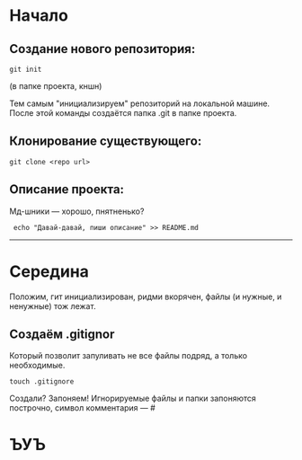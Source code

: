 # Начало

## Создание нового репозитория:

	git init
(в папке проекта, кншн)

Тем самым "инициализируем" репозиторий на локальной машине.
После этой команды создаётся папка .git в папке проекта.

## Клонирование существующего:

	git clone <repo url>

## Описание проекта:
Мд-шники — хорошо, пнятненько?

	 echo "Давай-давай, пиши описание" >> README.md

____

# Середина
Положим, гит инициализирован, ридми вкорячен, файлы (и нужные, и ненужные) тож лежат.

## Создаём ․gitignor
Который позволит запуливать не все файлы подряд, а только необходимые.

	touch .gitignore

Создали? Запоняем!
Игнорируемые файлы и папки запоняются построчно, символ комментария — #

# ЪУЪ
